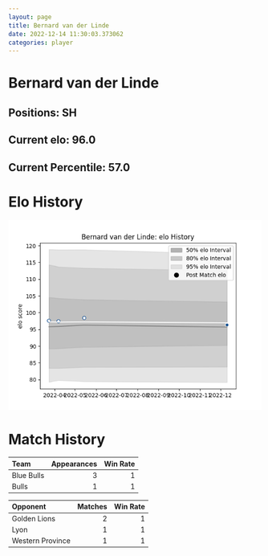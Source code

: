 ```yaml
---  
layout: page  
title: Bernard van der Linde  
date: 2022-12-14 11:30:03.373062  
categories: player  
---
```

# Bernard van der Linde

## Positions: SH

## Current elo: 96.0

## Current Percentile: 57.0

# Elo History


![elo history](history_BernardvanderLinde.png)
# Match History


| Team       |   Appearances |   Win Rate |
|:-----------|--------------:|-----------:|
| Blue Bulls |             3 |          1 |
| Bulls      |             1 |          1 |

| Opponent         |   Matches |   Win Rate |
|:-----------------|----------:|-----------:|
| Golden Lions     |         2 |          1 |
| Lyon             |         1 |          1 |
| Western Province |         1 |          1 |